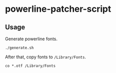 powerline-patcher-script
========================

## Usage

Generate powerline fonts.

```
./generate.sh
```

After that, copy fonts to `/Library/Fonts`.

```
co *.otf /Library/Fonts
```
